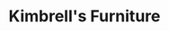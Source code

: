 ---
title: "Kimbrell's Furniture"
url: /raleigh/kimbrells-furniture-south-wilmington-street/
shop: Möbel
---